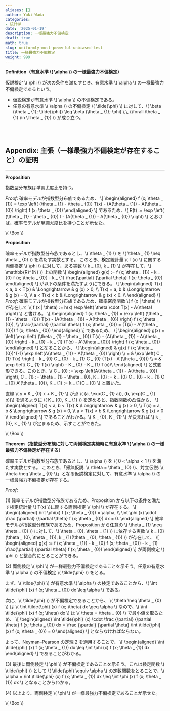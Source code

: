 ```yaml
---
aliases: []
author: Yuki Wada
categories:
- 統計学
date: '2025-01-19'
description: 一様最強力不偏検定
draft: true
math: true
slug: uniformly-most-powerful-unbiased-test
title: 一様最強力不偏検定
weight: 999
---
```






**Definition（有意水準 \\( \alpha \\) の一様最強力不偏検定）**

仮説検定 \\( \phi \\) が次の条件を満たすとき、有意水準 \\( \alpha \\) の一様最強力不偏検定であるという。

- 仮説検定が有意水準 \\( \alpha \\) の不偏検定である。
- 任意の有意水準 \\( \alpha \\) の不偏検定 \\( \tilde{\phi} \\) に対して、\\( \beta (\theta _ {1}; \tilde{\phi}) \leq \beta (\theta _ {1}; \phi) \\,\\, (\forall \theta _ {1} \in \Theta _ {1}) \\) が成り立つ。



<br><br>

## Appendix: 主張（一様最強力不偏検定が存在すること）の証明

----

**Proposition**

指数型分布族は単調尤度比を持つ。

*Proof*: 確率モデルが指数型分布族であるため、
\\[ \\begin{aligned}  f (x; \\theta _ {1}) = \\exp \\left( (\\theta _ {1} - \\theta _ {0}) T(x) - (A(\\theta _ {1}) - A(\\theta _ {0}) \\right) f (x; \\theta _ {0})  \\end{aligned} \\]
であるため、\\( R(t) := \exp \left( (\theta _ {1} - \theta _ {0}) t - (A(\theta _ {1}) - A(\theta _ {0}) \right) \\) とおけば、確率モデルが単調尤度比を持つことが示せた。

\\( \Box \\)



**Proposition**

確率モデルが指数型分布族であるとし、\\( \theta _ {1} \\) を \\( \theta _ {1} \neq \theta _ {0} \\) を満たす実数とする。
このとき、検定統計量 \\( T(x) \\) に関する両側検定 \\( \phi \\) に対して、ある実数 \\( k _ {0}\, k _ {1} \\) が存在して、\\( \mathbb{R}^{N} \\) 上の関数
\\[ \\begin{aligned}  g(x) := f (x; \\theta _ {1}) - k _ {0} f (x; \\theta _ {0}) - k _ {1} \\frac{\\partial} {\\partial \\theta} f (x; \\theta _ {0})  \\end{aligned} \\]
が以下の条件を満たすようにできる。
\\[ \\begin{aligned}  T(x) < a\, b < T(x) & \\Longrightarrow & g (x) > 0\, \\\\ T(x) = a\, b & \\Longrightarrow & g (x) = 0\, \\\\ a < T(x) < b & \\Longrightarrow & g (x) < 0. \\\\  \\end{aligned} \\]
*Proof*: 確率モデルが指数型分布族であるため、確率密度関数 \\( f (x | \theta) \\) が存在して \\( f (x | \theta) := h(x) \exp \left( \theta \cdot T(x) - A(\theta) \right) \\) と書ける。
\\[ \\begin{aligned}  f (x; \\theta _ {1}) = \\exp \\left( (\\theta _ {1} - \\theta _ {0}) T(x) - (A(\\theta _ {1}) - A(\\theta _ {0}) \\right) f (x; \\theta _ {0})\, \\\\ \\frac{\\partial} {\\partial \\theta} f (x; \\theta _ {0}) = (T(x) - A'(\\theta _ {0})) f (x; \\theta _ {0})  \\end{aligned} \\]
であるため、
\\[ \\begin{aligned}  g(x) = \\left( \\exp \\left( (\\theta _ {1} - \\theta _ {0}) T(x) - (A(\\theta _ {1}) - A(\\theta _ {0}) \\right) - k _ {0} - k _ {1} (T(x) - A'(\\theta _ {0})) \\right) f (x; \\theta _ {0})  \\end{aligned} \\]
となることから、
\\[ \\begin{aligned} & g(x) f (x; \\theta _ {0})^{-1} \\exp \\left(A(\\theta _ {1}) - A(\\theta _ {0}) \\right) \\\\ = & \\exp \\left( C _ {1} T(x) \\right) - k _ {0} C _ {0} - k _ {1} C _ {0} (T(x) - A'(\\theta _ {0})) \\\\ = & \\exp \\left( C _ {1} T(x) \\right) - K _ {0} - K _ {1} T(x)\\\\ \\end{aligned} \\]
と式変形できる。このとき、\\( C _ {0} := \exp \left(A(\theta _ {1}) - A(\theta _ {0}) \right)\, C _ {1} := \theta _ {1} - \theta _ {0}\, K _ {0} := k _ {0} C _ {0} - k _ {1} C _ {0} A'(\theta _ {0})\, K _ {1} := k _ {1}C _ {0} \\) と置いた。

直線 \\( y = K _ {0} x + K _ {1} \\) が点 \\( (a\, \exp(C _ {1} a))\, (b\, \exp(C _ {1} b))\\) を通るように \\( K _ {0}\, K _ {1} \\) を定めると、指数関数の凸性から、 
\\[ \\begin{aligned}  T(x) < a\, b < T(x) & \\Longrightarrow & g (x) > 0\, \\\\ T(x) = a\, b & \\Longrightarrow & g (x) = 0\, \\\\ a < T(x) < b & \\Longrightarrow & g (x) < 0 \\\\  \\end{aligned} \\]
であることがわかる。\\( K _ {0}\, K _ {1} \\) が決まれば \\( k _ {0}\, k _ {1} \\) が定まるため、示すことができた。

\\( \Box \\)



**Theorem（指数型分布族に対して両側検定実施時に有意水準 \\( \alpha \\) の一様最強力不偏検定が存在する）**

確率モデルが指数型分布族であるとし、\\( \alpha \\) を \\( 0 < \alpha < 1 \\) を満たす実数とする。
このとき、「帰無仮説:  \\( \theta = \theta _ {0} \\)、対立仮説: \\( \theta \neq \theta _ {0} \\)」となる仮説検定に対して、有意水準 \\( \alpha \\) の一様最強力不偏検定が存在する。

*Proof*: 

(1) 確率モデルが指数型分布族であるため、Proposition から以下の条件を満たす検定統計量 \\( T(x) \\)に関する両側検定 \\( \phi \\) が存在する。
\\[ \\begin{aligned}  \\int \\phi(x) f (x; \\theta _ {0}) = \\alpha\, \\\\ \\int \\phi (x) \\cdot \\frac {\\partial} {\\partial \\theta} f (x; \\theta _ {0}) dx = 0.  \\end{aligned} \\]
確率モデルが指数型分布族であるため、Proposition から任意の \\( \theta _ {1} \neq \theta _ {0} \\) に対して、\\( \theta _ {0}\, \theta _ {1} \\) に依存する実数 \\( k _ {0}(\theta _ {0}\, \theta _ {1})\, k _ {1}(\theta _ {0}\, \theta _ {1}) \\) が存在して、
\\[ \\begin{aligned}  g(x) := f (x; \\theta _ {1}) - k _ {0} f (x; \\theta _ {0}) - k _ {1} \\frac{\\partial} {\\partial \\theta} f (x; \\theta _ {0})  \\end{aligned} \\]
が両側検定 \\( \phi \\) と整合的にとることができる。

(2) 両側検定 \\( \phi \\) が一様最強力不偏検定であることを示そう。任意の有意水準 \\( \alpha \\) の不偏検定 \\( \tilde{\phi} \\) をとる。

まず、\\( \tilde{\phi} \\) が有意水準 \\( \alpha \\) の検定であることから、\\( \int \tilde{\phi} (x) f (x; \theta _ {0}) dx \leq \alpha \\) である。

次に、\\( \tilde{\phi} \\) が不偏検定であることから、 \\( \theta \neq \theta _ {0} \\) は \\( \int \tilde{\phi} (x) f (x; \theta) dx \geq \alpha \\) なので、\\( \int \tilde{\phi} (x) f (x; \theta) dx \\) は \\( \theta = \theta _ {0} \\) で最小値を取るため、
\\[ \\begin{aligned}  \\int \\tilde{\\phi} (x) \\cdot \\frac {\\partial} {\\partial \\theta} f (x; \\theta _ {0}) dx = \\frac {\\partial} {\\partial \\theta} \\int \\tilde{\\phi} (x) f (x; \\theta _ {0}) = 0  \\end{aligned} \\]
とならなければならない。

よって、Neyman–Pearson の定理 2 を適用することで、
\\[ \\begin{aligned}  \\int \\tilde{\\phi} (x) f (x; \\theta _ {1}) dx \\leq \\int \\phi (x) f (x; \\theta _ {1}) dx  \\end{aligned} \\]
であることがわかる。

(3) 最後に両側検定 \\( \phi \\) が不偏検定であることを示そう。これは検定関数 \\( \tilde{\phi} \\) として \\( \tilde{\phi} \equiv \alpha \\) の定数関数をとることで、\\( \alpha = \int \tilde{\phi} (x) f (x; \theta _ {1}) dx \leq \int \phi (x) f (x; \theta _ {1}) dx \\) となることからわかる。

(4) 以上より、両側検定 \\( \phi \\) が一様最強力不偏検定であることが示せた。

\\( \Box \\)



